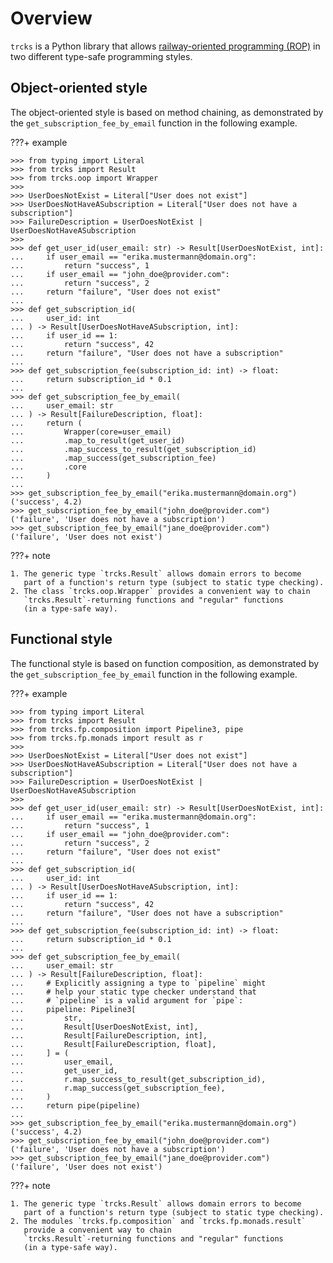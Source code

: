 # Overview

`trcks` is a Python library that allows
[railway-oriented programming (ROP)](https://fsharpforfunandprofit.com/rop/)
in two different type-safe programming styles.

## Object-oriented style

The object-oriented style is based on method chaining,
as demonstrated by the `get_subscription_fee_by_email` function
in the following example.

???+ example

    >>> from typing import Literal
    >>> from trcks import Result
    >>> from trcks.oop import Wrapper
    >>>
    >>> UserDoesNotExist = Literal["User does not exist"]
    >>> UserDoesNotHaveASubscription = Literal["User does not have a subscription"]
    >>> FailureDescription = UserDoesNotExist | UserDoesNotHaveASubscription
    >>>
    >>> def get_user_id(user_email: str) -> Result[UserDoesNotExist, int]:
    ...     if user_email == "erika.mustermann@domain.org":
    ...         return "success", 1
    ...     if user_email == "john_doe@provider.com":
    ...         return "success", 2
    ...     return "failure", "User does not exist"
    ...
    >>> def get_subscription_id(
    ...     user_id: int
    ... ) -> Result[UserDoesNotHaveASubscription, int]:
    ...     if user_id == 1:
    ...         return "success", 42
    ...     return "failure", "User does not have a subscription"
    ...
    >>> def get_subscription_fee(subscription_id: int) -> float:
    ...     return subscription_id * 0.1
    ...
    >>> def get_subscription_fee_by_email(
    ...     user_email: str
    ... ) -> Result[FailureDescription, float]:
    ...     return (
    ...         Wrapper(core=user_email)
    ...         .map_to_result(get_user_id)
    ...         .map_success_to_result(get_subscription_id)
    ...         .map_success(get_subscription_fee)
    ...         .core
    ...     )
    ...
    >>> get_subscription_fee_by_email("erika.mustermann@domain.org")
    ('success', 4.2)
    >>> get_subscription_fee_by_email("john_doe@provider.com")
    ('failure', 'User does not have a subscription')
    >>> get_subscription_fee_by_email("jane_doe@provider.com")
    ('failure', 'User does not exist')

???+ note

    1. The generic type `trcks.Result` allows domain errors to become
       part of a function's return type (subject to static type checking).
    2. The class `trcks.oop.Wrapper` provides a convenient way to chain
       `trcks.Result`-returning functions and "regular" functions
       (in a type-safe way).

## Functional style

The functional style is based on function composition,
as demonstrated by the `get_subscription_fee_by_email` function
in the following example.

???+ example

    >>> from typing import Literal
    >>> from trcks import Result
    >>> from trcks.fp.composition import Pipeline3, pipe
    >>> from trcks.fp.monads import result as r
    >>>
    >>> UserDoesNotExist = Literal["User does not exist"]
    >>> UserDoesNotHaveASubscription = Literal["User does not have a subscription"]
    >>> FailureDescription = UserDoesNotExist | UserDoesNotHaveASubscription
    >>>
    >>> def get_user_id(user_email: str) -> Result[UserDoesNotExist, int]:
    ...     if user_email == "erika.mustermann@domain.org":
    ...         return "success", 1
    ...     if user_email == "john_doe@provider.com":
    ...         return "success", 2
    ...     return "failure", "User does not exist"
    ...
    >>> def get_subscription_id(
    ...     user_id: int
    ... ) -> Result[UserDoesNotHaveASubscription, int]:
    ...     if user_id == 1:
    ...         return "success", 42
    ...     return "failure", "User does not have a subscription"
    ...
    >>> def get_subscription_fee(subscription_id: int) -> float:
    ...     return subscription_id * 0.1
    ...
    >>> def get_subscription_fee_by_email(
    ...     user_email: str
    ... ) -> Result[FailureDescription, float]:
    ...     # Explicitly assigning a type to `pipeline` might
    ...     # help your static type checker understand that
    ...     # `pipeline` is a valid argument for `pipe`:
    ...     pipeline: Pipeline3[
    ...         str,
    ...         Result[UserDoesNotExist, int],
    ...         Result[FailureDescription, int],
    ...         Result[FailureDescription, float],
    ...     ] = (
    ...         user_email,
    ...         get_user_id,
    ...         r.map_success_to_result(get_subscription_id),
    ...         r.map_success(get_subscription_fee),
    ...     )
    ...     return pipe(pipeline)
    ...
    >>> get_subscription_fee_by_email("erika.mustermann@domain.org")
    ('success', 4.2)
    >>> get_subscription_fee_by_email("john_doe@provider.com")
    ('failure', 'User does not have a subscription')
    >>> get_subscription_fee_by_email("jane_doe@provider.com")
    ('failure', 'User does not exist')

???+ note

    1. The generic type `trcks.Result` allows domain errors to become
       part of a function's return type (subject to static type checking).
    2. The modules `trcks.fp.composition` and `trcks.fp.monads.result`
       provide a convenient way to chain
       `trcks.Result`-returning functions and "regular" functions
       (in a type-safe way).
